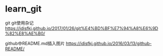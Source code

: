 # learn_git
git 
git使用杂记 https://idisfkj.github.io/2017/01/26/git%E4%BD%BF%E7%94%A8%E6%9D%82%E8%AE%B0/

github中README.md插入图片  https://idisfkj.github.io/2016/03/13/github-README/